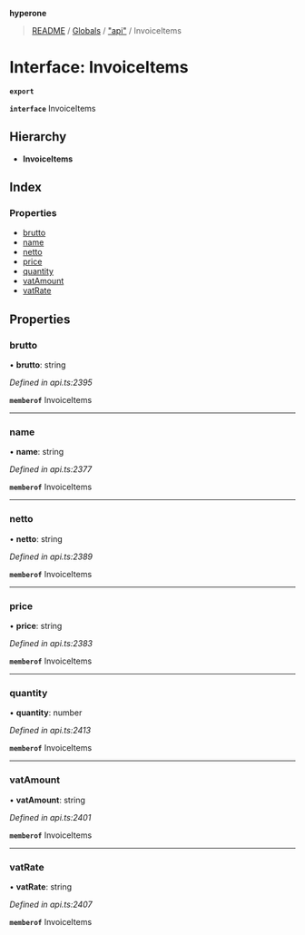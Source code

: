 **hyperone**

> [README](../README.md) / [Globals](../globals.md) / ["api"](../modules/_api_.md) / InvoiceItems

# Interface: InvoiceItems

**`export`** 

**`interface`** InvoiceItems

## Hierarchy

* **InvoiceItems**

## Index

### Properties

* [brutto](_api_.invoiceitems.md#brutto)
* [name](_api_.invoiceitems.md#name)
* [netto](_api_.invoiceitems.md#netto)
* [price](_api_.invoiceitems.md#price)
* [quantity](_api_.invoiceitems.md#quantity)
* [vatAmount](_api_.invoiceitems.md#vatamount)
* [vatRate](_api_.invoiceitems.md#vatrate)

## Properties

### brutto

•  **brutto**: string

*Defined in api.ts:2395*

**`memberof`** InvoiceItems

___

### name

•  **name**: string

*Defined in api.ts:2377*

**`memberof`** InvoiceItems

___

### netto

•  **netto**: string

*Defined in api.ts:2389*

**`memberof`** InvoiceItems

___

### price

•  **price**: string

*Defined in api.ts:2383*

**`memberof`** InvoiceItems

___

### quantity

•  **quantity**: number

*Defined in api.ts:2413*

**`memberof`** InvoiceItems

___

### vatAmount

•  **vatAmount**: string

*Defined in api.ts:2401*

**`memberof`** InvoiceItems

___

### vatRate

•  **vatRate**: string

*Defined in api.ts:2407*

**`memberof`** InvoiceItems
